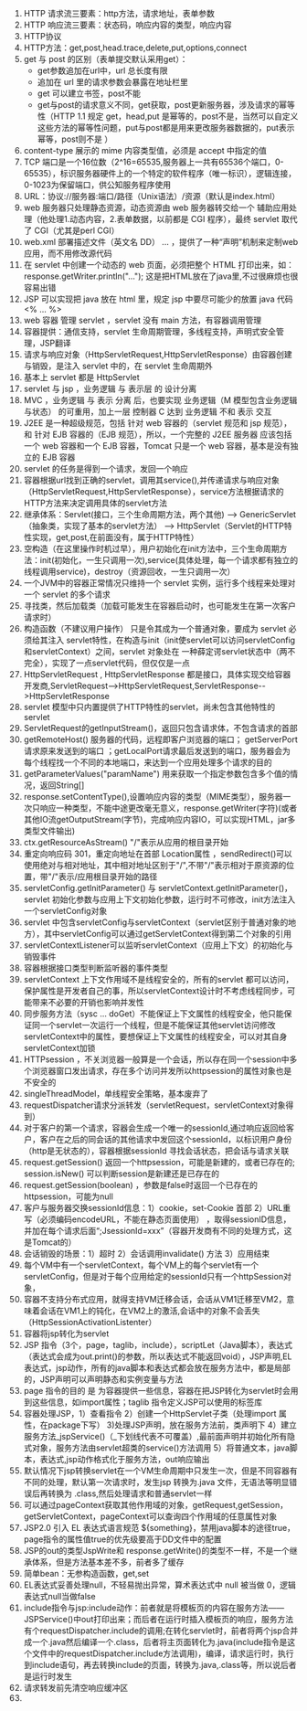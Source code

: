1. HTTP 请求流三要素：http方法，请求地址，表单参数
2. HTTP 响应流三要素：状态码，响应内容的类型，响应内容
3. HTTP协议
4. HTTP方法：get,post,head.trace,delete,put,options,connect
5. get 与 post 的区别（表单提交默认采用get）：
	+ get参数追加在url中，url 总长度有限
	- 追加在 url 里的请求参数会暴露在地址栏里
	+ get 可以建立书签，post不能
	- get与post的请求意义不同，get获取，post更新服务器，涉及请求的幂等性（HTTP 1.1 规定 get，head,put 是幂等的，post不是，当然可以自定义这些方法的幂等性问题，put与post都是用来更改服务器数据的，put表示幂等，post则不是 ）    
6. content-type 展示的 mime 内容类型值，必须是 accept 中指定的值
7. TCP 端口是一个16位数（2^16=65535,服务器上一共有65536个端口，0-65535），标识服务器硬件上的一个特定的软件程序（唯一标识），逻辑连接，0-1023为保留端口，供公知服务程序使用
8. URL：协议://服务器:端口/路径（Unix语法）/资源（默认是index.html） 
9. web 服务器只处理静态资源，动态资源由 web 服务器转交给一个 辅助应用处理（他处理1.动态内容，2.表单数据，以前都是 CGI 程序），最终 servlet 取代了 CGI（尤其是perl CGI）
10. web.xml 部署描述文件（英文名 DD） <web-app> ... </web-app>，提供了一种“声明”机制来定制web应用，而不用修改源代码
11. 在 servlet 中创建一个动态的 web 页面，必须把整个 HTML 打印出来，如：response.getWriter.println("<html>...</html>"); 这是把HTML放在了java里,不过很麻烦也很容易出错
12. JSP 可以实现把 java 放在 html 里，规定 jsp 中要尽可能少的放置 java 代码 <% ... %>
13. web 容器 管理 servlet ，servlet 没有 main 方法，有容器调用管理 
14. 容器提供：通信支持，servlet 生命周期管理，多线程支持，声明式安全管理，JSP翻译
15. 请求与响应对象（HttpServletRequest,HttpServletResponse）由容器创建与销毁，是注入 servlet 中的，在 servlet 生命周期外
16. 基本上 servlet 都是 HttpServlet
17. servlet 与 jsp ，业务逻辑 与 表示层 的 设计分离
18. MVC ，业务逻辑 与 表示 分离 后，也要实现 业务逻辑（M 模型包含业务逻辑与状态） 的可重用，加上一层 控制器 C 达到 业务逻辑 不和 表示 交互
19. J2EE 是一种超级规范，包括 针对 web 容器的（servlet 规范和 jsp 规范），和 针对 EJB 容器的（EJB 规范），所以，一个完整的 J2EE 服务器 应该包括 一个 web 容器和一个 EJB 容器，Tomcat 只是一个 web 容器，基本是没有独立的 EJB 容器  
20. servlet 的任务是得到一个请求，发回一个响应
21. 容器根据url找到正确的servlet，调用其service(),并传递请求与响应对象（HttpServletRequest,HttpServletResponse），service方法根据请求的HTTP方法来决定调用具体的servlet方法
22. 继承体系：Servlet(接口，三个生命周期方法，两个其他) --> GenericServlet（抽象类，实现了基本的servlet方法） -->  HttpServlet（Servlet的HTTP特性实现，get,post,在前面没有，属于HTTP特性）  
23. 空构造（在这里操作时机过早），用户初始化在init方法中，三个生命周期方法：init(初始化，一生只调用一次),service(具体处理，每一个请求都有独立的线程调用service)，destroy（资源回收，一生只调用一次）  
24. 一个JVM中的容器正常情况只维持一个 servlet 实例，运行多个线程来处理对一个 servlet 的多个请求  
25. 寻找类，然后加载类（加载可能发生在容器启动时，也可能发生在第一次客户请求时）  
26. 构造函数（不建议用户操作） 只是令其成为一个普通对象，要成为 servlet 必须给其注入 servlet特性，在构造与init（init使servlet可以访问servletConfig和servletContext）之间，servlet 对象处在 一种薛定谔servlet状态中（两不完全），实现了一点servlet代码，但仅仅是一点  
27. HttpServletRequest , HttpServletResponse 都是接口，具体实现交给容器开发商,ServletRequest-->HttpServletRequest,ServletResponse-->HttpServletResponse  
28. servlet 模型中只内置提供了HTTP特性的servlet，尚未包含其他特性的servlet  
29. ServletRequest的getInputStream()，返回只包含请求体，不包含请求的首部
30. getRemoteHost() 服务器的代码，远程即客户浏览器的端口； getServerPort请求原来发送到的端口 ；getLocalPort请求最后发送到的端口，服务器会为每个线程找一个不同的本地端口，来达到一个应用处理多个请求的目的  
31. getParameterValues("paramName") 用来获取一个指定参数包含多个值的情况，返回String[]
32. response.setContentType(),设置响应内容的类型（MIME类型），服务器一次只响应一种类型，不能中途更改毫无意义，response.getWriter(字符)(或者其他IO流getOutputStream(字节)，完成响应内容IO，可以实现HTML，jar多类型文件输出)
33. ctx.getResourceAsStream() "/"表示从应用的根目录开始
34. 重定向响应码 301，重定向地址在首部 Location属性 ，sendRedirect()可以使用绝对与相对地址，其中相对地址区别于"/",不带"/"表示相对于原资源的位置，带"/"表示/应用根目录开始的路径  
35. servletConfig.getInitParameter() 与 servletContext.getInitParameter()，servlet 初始化参数与应用上下文初始化参数，运行时不可修改，init方法注入一个servletConfig对象
36. servlet 中包含servletConfig与servletContext（servlet区别于普通对象的地方），其中servletConfig可以通过getServletContext得到第二个对象的引用
37. servletContextListener可以监听servletContext（应用上下文）的初始化与销毁事件
38. 容器根据接口类型判断监听器的事件类型
39. servletContext 上下文作用域不是线程安全的，所有的servlet 都可以访问，保护属性是开发者自己的事，所以servletContext设计时不考虑线程同步，可能带来不必要的开销也影响并发性
40. 同步服务方法（sysc ... doGet）不能保证上下文属性的线程安全，他只能保证同一个servlet一次运行一个线程，但是不能保证其他servlet访问修改 servletContext中的属性，要想保证上下文属性的线程安全，可以对其自身servletContext加锁
41. HTTPsession ，不关浏览器一般算是一个会话，所以存在同一个session中多个浏览器窗口发出请求，存在多个访问并发所以httpsession的属性对象也是不安全的
42. singleThreadModel，单线程安全策略，基本废弃了
43. requestDispatcher请求分派转发（servletRequest，servletContext对象得到）
44. 对于客户的第一个请求，容器会生成一个唯一的sessionId,通过响应返回给客户，客户在之后的同会话的其他请求中发回这个sessionId，以标识用户身份（http是无状态的），容器根据sessionId 寻找会话状态，把会话与请求关联
45. request.getSession() 返回一个httpsession，可能是新建的，或者已存在的; session.isNew() 可以判断session是新建还是已存在的
46. request.getSession(boolean) ，参数是false时返回一个已存在的httpsession，可能为null
47. 客户与服务器交换sessionId信息：1）cookie，set-Cookie 首部 2）URL重写（必须编码encodeURL，不能在静态页面使用） ，取得sessionID信息，并加在每个请求后面“;JsessionId=xxx”（容器开发商有不同的处理方式，这是Tomcat的）
48. 会话销毁的场景：1）超时 2）会话调用invalidate() 方法 3）应用结束
49. 每个VM中有一个servletContext，每个VM上的每个servlet有一个servletConfig，但是对于每个应用给定的sessionId只有一个httpSession对象，
50. 容器不支持分布式应用，就得支持VM迁移会话，会话从VM1迁移至VM2，意味着会话在VM1上的钝化，在VM2上的激活,会话中的对象不会丢失（HttpSessionActivationListenter）
51. 容器将jsp转化为servlet
52. JSP 指令（3个，page，taglib，include），scriptLet（Java脚本），表达式（表达式会成为out.print()的参数，所以表达式不能返回void），JSP声明,EL表达式，jsp动作，所有的java脚本和表达式都会放在服务方法中，都是局部的，JSP声明可以声明静态和实例变量与方法
53. page 指令的目的 是 为容器提供一些信息，容器在把JSP转化为servlet时会用到这些信息，如import属性；taglib 指令定义JSP可以使用的标签库
54. 容器处理JSP，1）查看指令 2）创建一个HttpServlet子类（处理import 属性，在package下写） 3)处理JSP声明，放在服务方法前，类声明下 4）建立服务方法_jspService()（_下划线代表不可覆盖）,最前面声明并初始化所有隐式对象，服务方法由servlet超类的service()方法调用 5）将普通文本，java脚本，表达式,jsp动作格式化于服务方法，out响应输出
55. 默认情况下jsp转换servlet在一个VM生命周期中只发生一次，但是不同容器有不同的处理，默认第一次请求时，发生jsp 转换为.java 文件，无语法等明显错误后再转换为 .class,然后处理请求和普通servlet一样
56. 可以通过pageContext获取其他作用域的对象，getRequest,getSession，getServletContext，pageContext可以查询四个作用域的任意属性对象
57. JSP2.0 引入 EL 表达式语言规范 ${something}，禁用java脚本的途径<jsp-config><scripting-invalid>true</scripting-invalid></jsp-config>，page指令的属性值true的优先级要高于DD文件中的配置
58. JSP的out的类型JspWrite和 response.getWrite()的类型不一样，不是一个继承体系，但是方法基本差不多，前者多了缓存
59. 简单bean：无参构造函数，get,set
60. EL表达式妥善处理null，不轻易抛出异常，算术表达式中 null 被当做 0，逻辑表达式null当做false
61. include指令与jsp:include动作：前者就是将模板页的内容在服务方法——JSPService()中out打印出来；而后者在运行时插入模板页的响应，服务方法有个requestDispatcher.include的调用;在转化servlet时，前者将两个jsp合并成一个.java然后编译一个.class，后者将主页面转化为.java(include指令是这个文件中的requestDispatcher.include方法调用)，编译，请求运行时，执行到include语句，再去转换include的页面，转换为.java,.class等，所以说后者是运行时发生
62. 请求转发前先清空响应缓冲区
63. 
